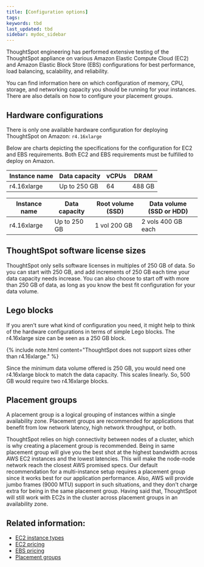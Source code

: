 ```yaml
---
title: [Configuration options]
tags:
keywords: tbd
last_updated: tbd
sidebar: mydoc_sidebar
---
```

ThoughtSpot engineering has performed extensive testing of the ThoughtSpot appliance on various Amazon Elastic Compute Cloud (EC2) and Amazon Elastic Block Store (EBS) configurations for best performance, load balancing, scalability, and reliability.

You can find information here on which configuration of memory, CPU, storage, and networking capacity you should be running for your instances. There are also details on how to configure your placement groups.

## Hardware configurations

There is only one available hardware configuration for deploying ThoughtSpot on Amazon: `r4.16xlarge`

Below are charts depicting the specifications for the configuration for EC2 and EBS requirements. Both EC2 and EBS requirements must be fulfilled to deploy on Amazon.

|Instance name|Data capacity|vCPUs|DRAM|
|-------------|-------------|-----|----|
|r4.16xlarge|Up to 250 GB|64|488 GB|

|Instance name|Data capacity|Root volume (SSD)|Data volume (SSD or HDD)|
|-------------|-------------|-------------------|--------------------------|
|r4.16xlarge|Up to 250 GB|1 vol 200 GB|2 vols 400 GB each|



## ThoughtSpot software license sizes

ThoughtSpot only sells software licenses in multiples of 250 GB of data. So you can start with 250 GB, and add increments of 250 GB each time your data capacity needs increase. You can also choose to start off with more than 250 GB of data, as long as you know the best fit configuration for your data volume.

## Lego blocks

If you aren't sure what kind of configuration you need, it might help to think of the hardware configurations in terms of simple Lego blocks. The r4.16xlarge size can be seen as a 250 GB block.

{% include note.html content="ThoughtSpot does not support sizes other than r4.16xlarge." %}

Since the minimum data volume offered is 250 GB, you would need one r4.16xlarge block to match the data capacity. This scales linearly. So, 500 GB would require two r4.16xlarge blocks.

## Placement groups

A placement group is a logical grouping of instances within a single availability zone. Placement groups are recommended for applications that benefit from low network latency, high network throughput, or both.

ThoughtSpot relies on high connectivity between nodes of a cluster, which is why creating a placement group is recommended. Being in same placement group will give you the best shot at the highest bandwidth across AWS EC2 instances and the lowest latencies. This will make the node-node network reach the closest AWS promised specs. Our default recommendation for a multi-instance setup requires a placement group since it works best for our application performance. Also, AWS will provide jumbo frames (9000 MTU) support in such situations, and they don't charge extra for being in the same placement group. Having said that, ThoughtSpot will still work with EC2s in the cluster across placement groups in an availability zone.

## Related information:

- [EC2 instance types](https://aws.amazon.com/ec2/instance-types/)
- [EC2 pricing](https://aws.amazon.com/ec2/pricing/)
- [EBS pricing](https://aws.amazon.com/ebs/pricing/)
- [Placement groups](http://docs.aws.amazon.com/AWSEC2/latest/UserGuide/placement-groups.html)
